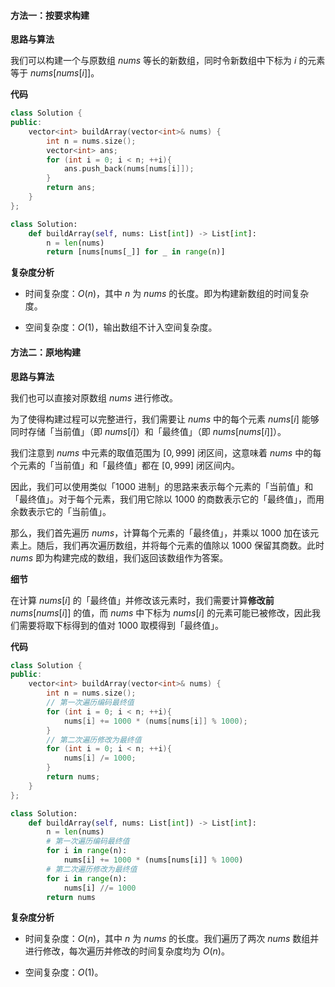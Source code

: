 #### 方法一：按要求构建

**思路与算法**

我们可以构建一个与原数组 $\textit{nums}$ 等长的新数组，同时令新数组中下标为 $i$ 的元素等于 $\textit{nums}[\textit{nums}[i]]$。

**代码**

```C++ [sol1-C++]
class Solution {
public:
    vector<int> buildArray(vector<int>& nums) {
        int n = nums.size();
        vector<int> ans;
        for (int i = 0; i < n; ++i){
            ans.push_back(nums[nums[i]]);
        }
        return ans;
    }
};
```

```Python [sol1-Python3]
class Solution:
    def buildArray(self, nums: List[int]) -> List[int]:
        n = len(nums)
        return [nums[nums[_]] for _ in range(n)]
```

**复杂度分析**

- 时间复杂度：$O(n)$，其中 $n$ 为 $\textit{nums}$ 的长度。即为构建新数组的时间复杂度。

- 空间复杂度：$O(1)$，输出数组不计入空间复杂度。


#### 方法二：原地构建

**思路与算法**

我们也可以直接对原数组 $\textit{nums}$ 进行修改。

为了使得构建过程可以完整进行，我们需要让 $\textit{nums}$ 中的每个元素 $\textit{nums}[i]$ 能够同时存储「当前值」（即 $\textit{nums}[i]$）和「最终值」（即 $\textit{nums}[\textit{nums}[i]]$）。

我们注意到 $\textit{nums}$ 中元素的取值范围为 $[0, 999]$ 闭区间，这意味着 $\textit{nums}$ 中的每个元素的「当前值」和「最终值」都在 $[0, 999]$ 闭区间内。

因此，我们可以使用类似「$1000$ 进制」的思路来表示每个元素的「当前值」和「最终值」。对于每个元素，我们用它除以 $1000$ 的商数表示它的「最终值」，而用余数表示它的「当前值」。

那么，我们首先遍历 $\textit{nums}$，计算每个元素的「最终值」，并乘以 $1000$ 加在该元素上。随后，我们再次遍历数组，并将每个元素的值除以 $1000$ 保留其商数。此时 $\textit{nums}$ 即为构建完成的数组，我们返回该数组作为答案。

**细节**

在计算 $\textit{nums}[i]$ 的「最终值」并修改该元素时，我们需要计算**修改前** $\textit{nums}[\textit{nums}[i]]$ 的值，而 $\textit{nums}$ 中下标为 $\textit{nums}[i]$ 的元素可能已被修改，因此我们需要将取下标得到的值对 $1000$ 取模得到「最终值」。

**代码**

```C++ [sol1-C++]
class Solution {
public:
    vector<int> buildArray(vector<int>& nums) {
        int n = nums.size();
        // 第一次遍历编码最终值
        for (int i = 0; i < n; ++i){
            nums[i] += 1000 * (nums[nums[i]] % 1000);
        }
        // 第二次遍历修改为最终值
        for (int i = 0; i < n; ++i){
            nums[i] /= 1000;
        }
        return nums;
    }
};
```

```Python [sol1-Python3]
class Solution:
    def buildArray(self, nums: List[int]) -> List[int]:
        n = len(nums)
        # 第一次遍历编码最终值
        for i in range(n):
            nums[i] += 1000 * (nums[nums[i]] % 1000) 
        # 第二次遍历修改为最终值
        for i in range(n):
            nums[i] //= 1000
        return nums
```

**复杂度分析**

- 时间复杂度：$O(n)$，其中 $n$ 为 $\textit{nums}$ 的长度。我们遍历了两次 $\textit{nums}$ 数组并进行修改，每次遍历并修改的时间复杂度均为 $O(n)$。

- 空间复杂度：$O(1)$。